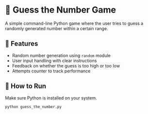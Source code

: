 # 🎯 Guess the Number Game

A simple command-line Python game where the user tries to guess a randomly generated number within a certain range.

## 🧠 Features

- Random number generation using `random` module
- User input handling with clear instructions
- Feedback on whether the guess is too high or too low
- Attempts counter to track performance

## 📂 How to Run

Make sure Python is installed on your system.

```bash
python guess_the_number.py

